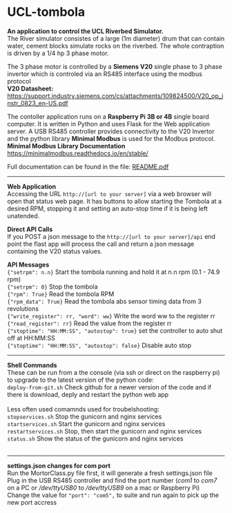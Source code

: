 # UCL-tombola

**An application to control the UCL Riverbed Simulator.**
<br>
The River simulator consistes of a large (1m diameter) drum that can contain water, cement blocks simulate rocks on the riverbed.
The whole contraption is driven by a 1/4 hp 3 phase motor.

The 3 phase motor is controlled by a **Siemens V20** single phase to 3 phase invertor which is controled via an RS485 
interface using the modbus protocol<br>
**V20 Datasheet:**
https://support.industry.siemens.com/cs/attachments/109824500/V20_op_instr_0823_en-US.pdf
  
The contoller application runs on a **Raspberry Pi 3B or 4B** single board computer. It is written in Python and uses 
Flask for the Web application server. A USB RS485 controller provides connectivity to the V20 Invertor and the python 
library **Minimal Modbus** is used for the Modbus protocol.<br>
**Minimal Modbus Library Documentation** https://minimalmodbus.readthedocs.io/en/stable/

Full documentation can be found in the file: [README.pdf](./README.pdf)


---
**Web Application**
<br>
Accessing the URL `http://[url to your server]` via a web browser will open that status web page. It has buttons to
allow starting the Tombola at a desired RPM, stopping it and setting an auto-stop time if it is being left unatended.

**Direct API Calls**
<br>
If you POST a json message to the `http://[url to your server]/api` end point the flast app will process the call and
return a json message containing the V20 status values.

**API Messages**
<br>
`{"setrpm": n.n}`  Start the tombola running and hold it at n.n rpm (0.1 - 74.9 rpm)<br>
`{"setrpm": 0}`  Stop the tombola<br>
`{"rpm": True}`  Read the tombola RPM<br>
`{"rpm_data": True}`  Read the tombola abs sensor timing data from 3 revolutions<br>
`{"write_register": rr, "word": ww}`  Write the word ww to the register rr<br>
`{"read_register": rr}`  Read the value from the register rr<br>
`{"stoptime": "HH:MM:SS", "autostop": true}` set the controller to auto shut off at HH:MM:SS<br>
`{"stoptime": "HH:MM:SS", "autostop": false}` Disable auto stop

---

**Shell Commands**
<br>
These can be run from a the console (via ssh or direct on the raspberry pi) to upgrade to the latest version of the
python code:<br>
`deploy-from-git.sh`  Check github for a newer version of the code and if there is download, deply and restart the 
python web app<br>
<br>
Less often used comamnds used for troubelshooting:<br>
`stopservices.sh` Stop the gunicorn and nginx services<br>
`startservices.sh` Start the gunicorn and nginx services<br>
`restartservices.sh` Stop, then start the gunicorn and nginx services<br>
`status.sh` Show the status of the gunicorn and nginx services<br>
<br>

---

**settings.json changes for com port**
<br>
Run the MortorClass.py file first, it will generate a fresh settings.json file<br>
Plug in the USB RS485 controller and find the port number (*com1* to *com7* on a PC or */dev/ttyUSB0* to
*/dev/ttyUSB9* on a mac or Raspberry Pi)  <br>
Change the value for `"port": "com5",`  to suite and run again to pick up the new port accress

